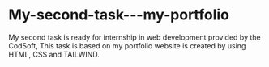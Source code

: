 # My-second-task---my-portfolio
My second task is ready for internship in web development provided by the CodSoft, This task is based on my portfolio website is created by using HTML, CSS and TAILWIND.
